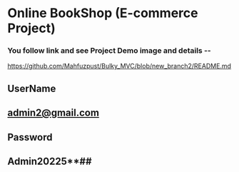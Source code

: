 # Online BookShop (E-commerce Project)

### You follow link and see Project Demo image and details --

https://github.com/Mahfuzpust/Bulky_MVC/blob/new_branch2/README.md

## UserName
## admin2@gmail.com


## Password

## Admin20225**##





